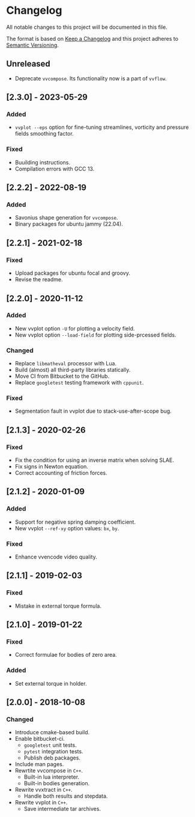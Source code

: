 # Changelog
All notable changes to this project will be documented in this file.

The format is based on [Keep a Changelog](http://keepachangelog.com/en/1.0.0/)
and this project adheres to [Semantic Versioning](http://semver.org/spec/v2.0.0.html).

## Unreleased

- Deprecate `vvcompose`. Its functionality now is a part of `vvflow`.

## [2.3.0] - 2023-05-29

### Added

- `vvplot --eps` option for fine-tuning streamlines, vorticity and
  pressure fields smoothing factor.

### Fixed

- Buuilding instructions.
- Compilation errors with GCC 13.

## [2.2.2] - 2022-08-19

### Added

- Savonius shape generation for `vvcompose`.
- Binary packages for ubuntu jammy (22.04).

## [2.2.1] - 2021-02-18

### Fixed

- Upload packages for ubuntu focal and groovy.
- Revise the readme.

## [2.2.0] - 2020-11-12

### Added

- New vvplot option `-U` for plotting a velocity field.
- New vvplot option `--load-field` for plotting side-prcessed fields.

### Changed

- Replace `libmatheval` processor with Lua.
- Build (almost) all third-party libraries statically.
- Move CI from Bitbucket to the GitHub.
- Replace `googletest` testing framework with `cppunit`.

### Fixed

- Segmentation fault in vvplot due to stack-use-after-scope bug.

## [2.1.3] - 2020-02-26

### Fixed

- Fix the condition for using an inverse matrix when solving SLAE.
- Fix signs in Newton equation.
- Correct accounting of friction forces.

## [2.1.2] - 2020-01-09

### Added

- Support for negative spring damping coefficient.
- New vvplot `--ref-xy` option values: `bx`, `by`.

### Fixed

- Enhance vvencode video quality.

## [2.1.1] - 2019-02-03

### Fixed

- Mistake in external torque formula.

## [2.1.0] - 2019-01-22

### Fixed

- Correct formulae for bodies of zero area.

### Added

- Set external torque in holder.

## [2.0.0] - 2018-10-08

### Changed

- Introduce cmake-based build.
- Enable bitbucket-ci.
  - `googletest` unit tests.
  - `pytest` integration tests.
  - Publish deb packages.
- Include man pages.
- Rewrtite vvcompose in `C++`.
  - Built-in lua interpreter.
  - Built-in bodies generation.
- Rewrite vvxtract in `C++`.
  - Handle both results and stepdata.
- Rewrite vvplot in `C++`.
  - Save intermediate tar archives.
